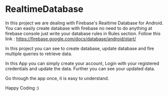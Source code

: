 # RealtimeDatabase

In this project we are dealing with Firebase's Realtime Database for Android.
You can easily create database with firebase no need to do anything at firebase console just write your database rules in Rules section.
Follow this link : https://firebase.google.com/docs/database/android/start/

In this project you can see to create database, update database and fire multiple queries to retrieve data.


In this App you can simply create your account, Login with your registered credentials and update the data. Further you can see your updated data.

Go through the app once, it is easy to understand.

Happy Coding :)
